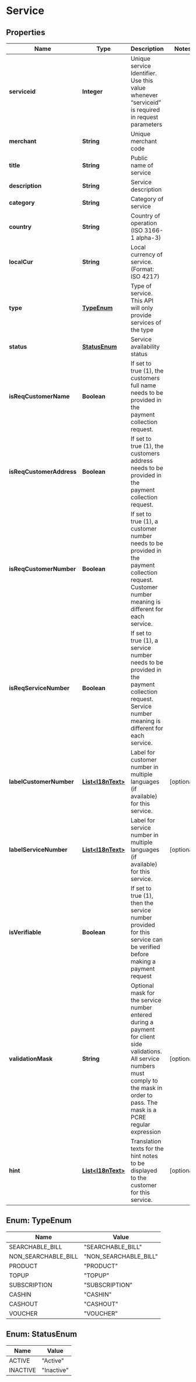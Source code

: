 
# Service

## Properties
Name | Type | Description | Notes
------------ | ------------- | ------------- | -------------
**serviceid** | **Integer** | Unique  service Identifier. Use this value whenever “serviceid” is required in request parameters | 
**merchant** | **String** | Unique  merchant code | 
**title** | **String** | Public name of service | 
**description** | **String** | Service description | 
**category** | **String** | Category of service | 
**country** | **String** | Country of operation (ISO 3166-1 alpha-3) | 
**localCur** | **String** | Local currency of service. (Format: ISO 4217) | 
**type** | [**TypeEnum**](#TypeEnum) | Type of service. This API will only provide services of the type | 
**status** | [**StatusEnum**](#StatusEnum) | Service availability status | 
**isReqCustomerName** | **Boolean** | If set to true (1), the customers full name needs to be provided in the payment collection request. | 
**isReqCustomerAddress** | **Boolean** | If set to true (1), the customers address needs to be provided in the payment collection request. | 
**isReqCustomerNumber** | **Boolean** | If set to true (1), a customer number needs to be provided in the payment collection request. Customer number meaning is different for each service. | 
**isReqServiceNumber** | **Boolean** | If set to true (1), a service number needs to be provided in the payment collection request. Service number meaning is different for each service. | 
**labelCustomerNumber** | [**List&lt;I18nText&gt;**](I18nText.md) | Label for customer number in multiple languages (if available) for this service. |  [optional]
**labelServiceNumber** | [**List&lt;I18nText&gt;**](I18nText.md) | Label for service number in multiple languages (if available) for this service. |  [optional]
**isVerifiable** | **Boolean** | If set to true (1), then the service number provided for this service can be verified before making a payment request | 
**validationMask** | **String** | Optional mask for the service number entered during a payment for client side validations. All service numbers must comply to the mask in order to pass. The mask is a PCRE regular expression |  [optional]
**hint** | [**List&lt;I18nText&gt;**](I18nText.md) | Translation texts for the hint notes to be displayed to the customer for this service. |  [optional]


<a name="TypeEnum"></a>
## Enum: TypeEnum
Name | Value
---- | -----
SEARCHABLE_BILL | &quot;SEARCHABLE_BILL&quot;
NON_SEARCHABLE_BILL | &quot;NON_SEARCHABLE_BILL&quot;
PRODUCT | &quot;PRODUCT&quot;
TOPUP | &quot;TOPUP&quot;
SUBSCRIPTION | &quot;SUBSCRIPTION&quot;
CASHIN | &quot;CASHIN&quot;
CASHOUT | &quot;CASHOUT&quot;
VOUCHER | &quot;VOUCHER&quot;


<a name="StatusEnum"></a>
## Enum: StatusEnum
Name | Value
---- | -----
ACTIVE | &quot;Active&quot;
INACTIVE | &quot;Inactive&quot;



